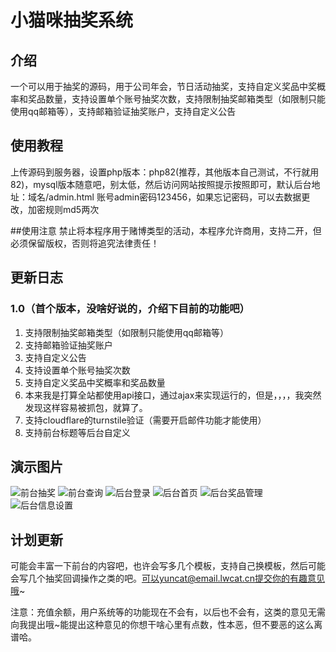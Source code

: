 # 小猫咪抽奖系统

## 介绍
一个可以用于抽奖的源码，用于公司年会，节日活动抽奖，支持自定义奖品中奖概率和奖品数量，支持设置单个账号抽奖次数，支持限制抽奖邮箱类型（如限制只能使用qq邮箱等），支持邮箱验证抽奖账户，支持自定义公告

## 使用教程
上传源码到服务器，设置php版本：php82(推荐，其他版本自己测试，不行就用82)，mysql版本随意吧，别太低，然后访问网站按照提示按照即可，默认后台地址：域名/admin.html 账号admin密码123456，如果忘记密码，可以去数据更改，加密规则md5两次

##使用注意
禁止将本程序用于赌博类型的活动，本程序允许商用，支持二开，但必须保留版权，否则将追究法律责任！

## 更新日志
### 1.0（首个版本，没啥好说的，介绍下目前的功能吧）
1. 支持限制抽奖邮箱类型（如限制只能使用qq邮箱等）
2. 支持邮箱验证抽奖账户
3. 支持自定义公告
4. 支持设置单个账号抽奖次数
5. 支持自定义奖品中奖概率和奖品数量
6. 本来我是打算全站都使用api接口，通过ajax来实现运行的，但是，，，，我突然发现这样容易被抓包，就算了。
7. 支持cloudflare的turnstile验证（需要开启邮件功能才能使用）
8. 支持前台标题等后台自定义

## 演示图片
![前台抽奖](https://img.czzu.cn/u/lottery/ujnCcAzj.png "前台抽奖")
![前台查询](https://img.czzu.cn/u/lottery/SskqGqeC.png "前台查询")
![后台登录](https://img.czzu.cn/u/lottery/b9N8LDzD.png "后台登录")
![后台首页](https://img.czzu.cn/u/lottery/EcVBlkc8.png "后台首页")
![后台奖品管理](https://img.czzu.cn/u/lottery/jZ4Nb1LX.png "后台奖品管理")
![后台信息设置](https://img.czzu.cn/u/lottery/u6k51na3.png "后台信息设置")


## 计划更新
可能会丰富一下前台的内容吧，也许会写多几个模板，支持自己换模板，然后可能会写几个抽奖回调操作之类的吧。可以yuncat@email.lwcat.cn提交你的有趣意见哦~

注意：充值余额，用户系统等的功能现在不会有，以后也不会有，这类的意见无需向我提出哦~能提出这种意见的你想干啥心里有点数，性本恶，但不要恶的这么离谱哈。